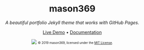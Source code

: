<div align="center">
  <h1>mason369</h1>
  <i>A beautiful portfolio Jekyll theme that works with GitHub Pages.</i>

<a href="https://YoussefRaafatNasry.github.io/mason369/">Live Demo</a>
•
<a href="https://YoussefRaafatNasry.github.io/mason369/docs/">Documentation</a>

<a href="https://YoussefRaafatNasry.github.io/mason369"><img src="screenshot.gif"></a>
<sub><sup>© 2019 mason369, licensed under the <a href="./LICENSE">MIT License</a>.</sup></sub>

</div>
